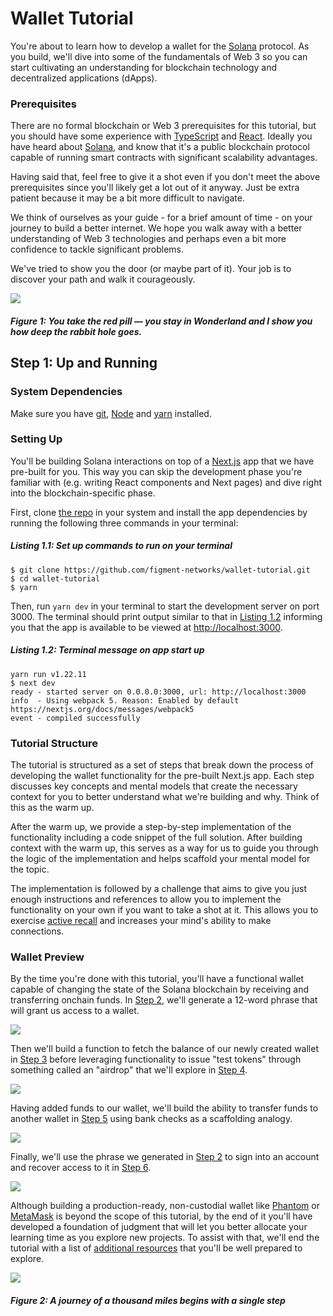 # Wallet Tutorial

You're about to learn how to develop a wallet for the [Solana](https://solana.com/) protocol. As you build, we'll dive into some of the fundamentals of Web 3 so you can start cultivating an understanding for blockchain technology and decentralized applications (dApps).

### Prerequisites

There are no formal blockchain or Web 3 prerequisites for this tutorial, but you should have some experience with [TypeScript](https://www.typescriptlang.org/) and [React](https://reactjs.org/). Ideally you have heard about [Solana](https://solana.com/), and know that it's a public blockchain protocol capable of running smart contracts with significant scalability advantages.

Having said that, feel free to give it a shot even if you don't meet the above prerequisites since you'll likely get a lot out of it anyway. Just be extra patient because it may be a bit more difficult to navigate.

We think of ourselves as your guide - for a brief amount of time - on your journey to build a better internet. We hope you walk away with a better understanding of Web 3 technologies and perhaps even a bit more confidence to tackle significant problems.

We've tried to show you the door (or maybe part of it). Your job is to discover your path and walk it courageously.

![](https://raw.githubusercontent.com/dgamboa/writing-stage/main/public/cat.jpeg)
##### _Figure 1: You take the red pill — you stay in Wonderland and I show you how deep the rabbit hole goes._

## Step 1: Up and Running

### System Dependencies

Make sure you have [git](https://git-scm.com/book/en/v2/Getting-Started-Installing-Git), [Node](https://nodejs.org/en/) and [yarn](https://yarnpkg.com/getting-started/install) installed.

### Setting Up

You'll be building Solana interactions on top of a [Next.js](https://nextjs.org/) app that we have pre-built for you. This way you can skip the development phase you're familiar with (e.g. writing React components and Next pages) and dive right into the blockchain-specific phase.

First, clone [the repo](https://github.com/figment-networks/wallet-tutorial) in your system and install the app dependencies by running the following three commands in your terminal:

##### _Listing 1.1: Set up commands to run on your terminal_
```text
$ git clone https://github.com/figment-networks/wallet-tutorial.git
$ cd wallet-tutorial
$ yarn
```

Then, run `yarn dev` in your terminal to start the development server on port 3000. The terminal should print output similar to that in [Listing 1.2](#listing-12-terminal-message-on-app-start-up) informing you that the app is available to be viewed at [http://localhost:3000](http://localhost:3000).

##### _Listing 1.2: Terminal message on app start up_
```text
yarn run v1.22.11
$ next dev
ready - started server on 0.0.0.0:3000, url: http://localhost:3000
info  - Using webpack 5. Reason: Enabled by default https://nextjs.org/docs/messages/webpack5
event - compiled successfully
```

### Tutorial Structure

The tutorial is structured as a set of steps that break down the process of developing the wallet functionality for the pre-built Next.js app. Each step discusses key concepts and mental models that create the necessary context for you to better understand what we're building and why. Think of this as the warm up.

After the warm up, we provide a step-by-step implementation of the functionality including a code snippet of the full solution. After building context with the warm up, this serves as a way for us to guide you through the logic of the implementation and helps scaffold your mental model for the topic.

The implementation is followed by a challenge that aims to give you just enough instructions and references to allow you to implement the functionality on your own if you want to take a shot at it. This allows you to exercise [active recall](https://en.wikipedia.org/wiki/Active_recall) and increases your mind's ability to make connections.

### Wallet Preview

By the time you're done with this tutorial, you'll have a functional wallet capable of changing the state of the Solana blockchain by receiving and transferring onchain funds. In [Step 2](https://learn.figment.io/tutorials/solana-wallet-step-2), we'll generate a 12-word phrase that will grant us access to a wallet.

![](https://raw.githubusercontent.com/dgamboa/writing-stage/main/public/create.png)

Then we'll build a function to fetch the balance of our newly created wallet in [Step 3](https://learn.figment.io/tutorials/solana-wallet-step-3) before leveraging functionality to issue "test tokens" through something called an "airdrop" that we'll explore in [Step 4](https://learn.figment.io/tutorials/solana-wallet-step-4).

![](https://raw.githubusercontent.com/dgamboa/writing-stage/main/public/airdrop.png)

Having added funds to our wallet, we'll build the ability to transfer funds to another wallet in [Step 5](https://learn.figment.io/tutorials/solana-wallet-step-5) using bank checks as a scaffolding analogy.

![](https://raw.githubusercontent.com/dgamboa/writing-stage/main/public/transfer.png)

Finally, we'll use the phrase we generated in [Step 2](https://learn.figment.io/tutorials/solana-wallet-step-2) to sign into an account and recover access to it in [Step 6](https://learn.figment.io/tutorials/solana-wallet-step-6).

![](https://raw.githubusercontent.com/dgamboa/writing-stage/main/public/import.png)

Although building a production-ready, non-custodial wallet like [Phantom](https://phantom.app/) or [MetaMask](https://metamask.io/) is beyond the scope of this tutorial, by the end of it you'll have developed a foundation of judgment that will let you better allocate your learning time as you explore new projects. To assist with that, we'll end the tutorial with a list of [additional resources](#additional-resources) that you'll be well prepared to explore.

![](https://raw.githubusercontent.com/dgamboa/writing-stage/main/public/journey.jpeg)
##### _Figure 2: A journey of a thousand miles begins with a single step_

